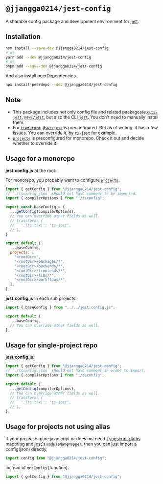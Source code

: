 # `@jjangga0214/jest-config`

A sharable config package and development environment for [jest](https://jestjs.io).

## Installation

```sh
npm install --save-dev @jjangga0214/jest-config
# or
yarn add --dev @jjangga0214/jest-config
# or
pnpm add --save-dev @jjangga0214/jest-config
```

And also install peerDependencies.

```sh
npx install-peerdeps --dev @jjangga0214/jest-config
```

## Note

- This package includes not only config file and related packages(e.g.[`ts-jest`](https://www.npmjs.com/package/ts-jest), [`@swc/jest`](https://www.npmjs.com/package/@swc/jest), but also the CLI [`jest`](https://www.npmjs.com/package/jest). You don't need to manually install them.
- For [`transform`](https://jestjs.io/docs/configuration#transform-objectstring-pathtotransformer--pathtotransformer-object), [`@swc/jest`](https://www.npmjs.com/package/@swc/jest) is preconfigured. But as of writing, it has a few issues. You can override it, by [`ts-jest`](https://www.npmjs.com/package/ts-jest) for example.
- [`projects`](https://jestjs.io/docs/configuration#projects-arraystring--projectconfig) is preconfigured for monorepo. Check it out and decide whether to override it.

## Usage for a monorepo

**jest.config.js** at the root:

For monorepo, you probably want to configure [`projects`](https://jestjs.io/docs/configuration#projects-arraystring--projectconfig).

```js
import { getConfig } from "@jjangga0214/jest-config";
// `./tsconfig.json` should not have comment to be imported.
import { compilerOptions } from "./tsconfig";

export const baseConfig = {
  ...getConfig(compilerOptions), 
  // You can override other fields as well.
  // transform: {
  //   '.(ts|tsx)': 'ts-jest',
  // },
}

export default {
  ...baseConfig,
  projects: [
    "<rootDir>",
    "<rootDir>/packages/*",
    "<rootDir>/backends/*",
    "<rootDir>/frontends/*",
    "<rootDir>/libs/*",
    "<rootDir>/workflows/*",
  ],
};
```

**jest.config.js** in each sub projects:

```js
import { baseConfig } from "../../jest.config.js";

export default {
  ...baseConfig,
  // You can override other fields as well.
};
```

## Usage for single-project repo

**jest.config.js**:

```js
import { getConfig } from "@jjangga0214/jest-config";
// `./tsconfig.json` should not have comment in order to import.
import { compilerOptions } from "./tsconfig";

export default {
  ...getConfig(compilerOptions),
  // You can override other fields as well.
  // transform: {
  //   '.(ts|tsx)': 'ts-jest',
  // },
};
```

## Usage for projects not using alias

If your project is pure javascript or does not need [Typescript paths mappting](https://www.typescriptlang.org/docs/handbook/module-resolution.html#path-mapping) and [jest's `moduleNameMapper`](https://jestjs.io/docs/configuration#modulenamemapper-objectstring-string--arraystring), then you can just import a config(json) directly,

```js
import config from "@jjangga0214/jest-config";
```

instead of `getConfig` (function).

```js
import { getConfig } from "@jjangga0214/jest-config";
```
